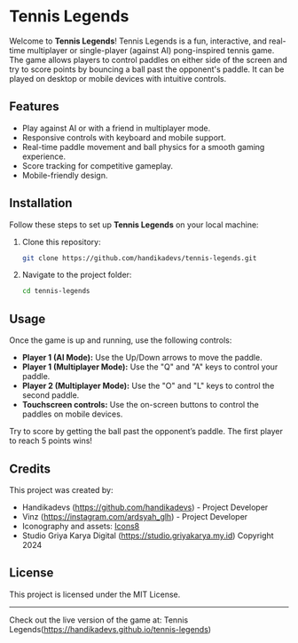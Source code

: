 # Tennis Legends

Welcome to **Tennis Legends**!
Tennis Legends is a fun, interactive, and real-time multiplayer or single-player (against AI) pong-inspired tennis game. The game allows players to control paddles on either side of the screen and try to score points by bouncing a ball past the opponent's paddle. It can be played on desktop or mobile devices with intuitive controls.

## Features

- Play against AI or with a friend in multiplayer mode.
- Responsive controls with keyboard and mobile support.
- Real-time paddle movement and ball physics for a smooth gaming experience.
- Score tracking for competitive gameplay.
- Mobile-friendly design.

## Installation

Follow these steps to set up **Tennis Legends** on your local machine:

1. Clone this repository:
    ```bash
    git clone https://github.com/handikadevs/tennis-legends.git
    ```
2. Navigate to the project folder:
    ```bash
    cd tennis-legends
    ```

## Usage

Once the game is up and running, use the following controls:

- **Player 1 (AI Mode):** Use the Up/Down arrows to move the paddle.
- **Player 1 (Multiplayer Mode):** Use the "Q" and "A" keys to control your paddle.
- **Player 2 (Multiplayer Mode):** Use the "O" and "L" keys to control the second paddle.
- **Touchscreen controls:** Use the on-screen buttons to control the paddles on mobile devices.

Try to score by getting the ball past the opponent’s paddle. The first player to reach 5 points wins!

## Credits

This project was created by:

- Handikadevs (https://github.com/handikadevs) - Project Developer
- Vinz (https://instagram.com/ardsyah_glh) - Project Developer
- Iconography and assets: [Icons8](https://icons8.com)
- Studio Griya Karya Digital (https://studio.griyakarya.my.id) Copyright 2024
## License

This project is licensed under the MIT License.

---

Check out the live version of the game at: Tennis Legends(https://handikadevs.github.io/tennis-legends)
